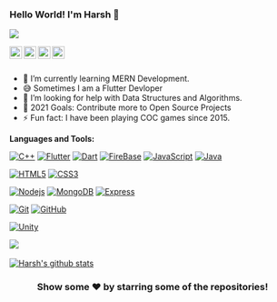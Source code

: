 ### Hello World! I'm Harsh 👋

![](https://komarev.com/ghpvc/?username=harshsinghs1058&color=blueviolet)

<a href="https://twitter.com/harshsinghs1058">
  <img align="left" alt="Harsh's Twitter" width="22px" src="https://cdn.jsdelivr.net/npm/simple-icons@v3/icons/twitter.svg" />
</a>

</a>
<a href="mailto:harshsinghs1058@gmail.com">
  <img align="left" alt="Harsh's gmail" width="22px" src="https://cdn.jsdelivr.net/npm/simple-icons@3.13.0/icons/gmail.svg" />
</a>
</a>
<a href="https://github.com/harshsinghs1058">
  <img align="left" alt="Harsh's Github" width="22px" src="https://cdn.jsdelivr.net/npm/simple-icons@v3/icons/github.svg" />
</a>
</a>
<a href="https://www.instagram.com/harshsinghs1058/">
  <img align="left" alt="Harsh's Instagram" width="22px" src="https://cdn.jsdelivr.net/npm/simple-icons@v3/icons/instagram.svg" />
</a>

<br/>
<br/>

- 🌱 I’m currently learning MERN Development.
- 😅 Sometimes I am a Flutter Devloper
- 🤔 I’m looking for help with Data Structures and Algorithms.
- 🥅 2021 Goals: Contribute more to Open Source Projects
- ⚡ Fun fact: I have been playing COC games since 2015.

**Languages and Tools:**  

[![C++](https://img.shields.io/badge/c++%20-%2300599C.svg?&style=for-the-badge&logo=c%2B%2B&ogoColor=white)]()
[![Flutter](https://img.shields.io/badge/Flutter%20-%2302569B.svg?&style=for-the-badge&logo=Flutter&logoColor=white)]()
[![Dart](https://img.shields.io/badge/dart-%230175C2.svg?&style=for-the-badge&logo=dart&logoColor=white)]()
[![FireBase](https://img.shields.io/badge/firebase%20-%23039BE5.svg?&style=for-the-badge&logo=firebase)]()
[![JavaScript](https://img.shields.io/badge/-JavaScript-black?style=flat-square&logo=javascript)]()
[![Java](https://img.shields.io/badge/-Java-00599C?style=flat-square&logo=Java)]()


[![HTML5](https://img.shields.io/badge/-HTML5-E34F26?style=flat-square&logo=html5&logoColor=white)]()
[![CSS3](https://img.shields.io/badge/-CSS3-1572B6?style=flat-square&logo=css3)]()


[![Nodejs](https://img.shields.io/badge/-Nodejs-black?style=flat-square&logo=Node.js)]()
[![MongoDB](https://img.shields.io/badge/-MongoDB-black?style=flat-square&logo=mongodb)]()
[![Express](https://img.shields.io/badge/-Express-black?style=flat-square&logo=express)]()

[![Git](https://img.shields.io/badge/-Git-black?style=flat-square&logo=git)]()
[![GitHub](https://img.shields.io/badge/-GitHub-181717?style=flat-square&logo=github)]()


[![Unity](https://img.shields.io/badge/unity%20-%23000000.svg?&style=for-the-badge&logo=unity&logoColor=white)]()

<a href="https://github.com/harshsinghs1058">
  <img align="center" src="https://github-readme-stats.vercel.app/api/top-langs/?username=harshsinghs1058&theme=light&hide_langs_below=1" />
</a>
<br></br>
<a href="https://github.com/harshsinghs1058">
 <img align="center" src="https://github-readme-stats.vercel.app/api?username=harshsinghs1058&show_icons=true&theme=light&line_height=27" alt="Harsh's github stats"/>
</a>

<div align="center">

### Show some ❤️ by starring some of the repositories!

</div>
